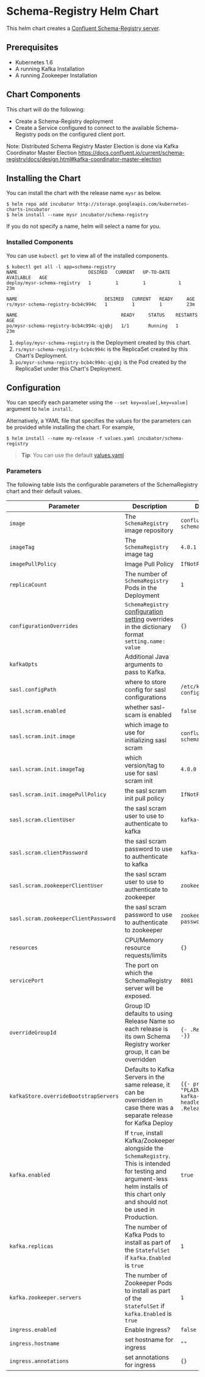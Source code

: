 # Schema-Registry Helm Chart
This helm chart creates a [Confluent Schema-Registry server](https://github.com/confluentinc/schema-registry).

## Prerequisites
* Kubernetes 1.6
* A running Kafka Installation
* A running Zookeeper Installation

## Chart Components
This chart will do the following:

* Create a Schema-Registry deployment
* Create a Service configured to connect to the available Schema-Registry pods on the configured
  client port.

Note: Distributed Schema Registry Master Election is done via Kafka Coordinator Master Election
https://docs.confluent.io/current/schema-registry/docs/design.html#kafka-coordinator-master-election

## Installing the Chart
You can install the chart with the release name `mysr` as below.

```console
$ helm repo add incubator http://storage.googleapis.com/kubernetes-charts-incubator
$ helm install --name mysr incubator/schema-registry
```

If you do not specify a name, helm will select a name for you.

### Installed Components
You can use `kubectl get` to view all of the installed components.

```console{%raw}
$ kubectl get all -l app=schema-registry
NAME                          DESIRED   CURRENT   UP-TO-DATE   AVAILABLE   AGE
deploy/mysr-schema-registry   1         1         1            1           23m

NAME                                DESIRED   CURRENT   READY     AGE
rs/mysr-schema-registry-bcb4c994c   1         1         1         23m

NAME                                      READY     STATUS    RESTARTS   AGE
po/mysr-schema-registry-bcb4c994c-qjqbj   1/1       Running   1          23m
```

1. `deploy/mysr-schema-registry` is the Deployment created by this chart.
1. `rs/mysr-schema-registry-bcb4c994c` is the ReplicaSet created by this Chart's Deployment.
1. `po/mysr-schema-registry-bcb4c994c-qjqbj` is the Pod created by the ReplicaSet under this Chart's Deployment.

## Configuration
You can specify each parameter using the `--set key=value[,key=value]` argument to `helm install`.

Alternatively, a YAML file that specifies the values for the parameters can be provided while installing the chart. For example,

```console
$ helm install --name my-release -f values.yaml incubator/schema-registry
```

> **Tip**: You can use the default [values.yaml](values.yaml)

### Parameters
The following table lists the configurable parameters of the SchemaRegistry chart and their default values.

| Parameter | Description | Default |
| --------- | ----------- | ------- |
| `image` | The `SchemaRegistry` image repository | `confluentinc/cp-schema-registry` |
| `imageTag` | The `SchemaRegistry` image tag | `4.0.1` |
| `imagePullPolicy` | Image Pull Policy | `IfNotPresent` |
| `replicaCount` | The number of `SchemaRegistry` Pods in the Deployment | `1` |
| `configurationOverrides` | `SchemaRegistry` [configuration setting](https://github.com/confluentinc/schema-registry/blob/master/docs/config.rst#configuration-options) overrides in the dictionary format `setting.name: value` | `{}` |
| `kafkaOpts` | Additional Java arguments to pass to Kafka. | ` ` |
| `sasl.configPath` | where to store config for sasl configurations | `/etc/kafka-config` |
| `sasl.scram.enabled` | whether sasl-scam is enabled | `false` |
| `sasl.scram.init.image` | which image to use for initializing sasl scram | `confluentinc/cp-schema-registry` |
| `sasl.scram.init.imageTag` | which version/tag to use for sasl scram init | `4.0.0` |
| `sasl.scram.init.imagePullPolicy` | the sasl scram init pull policy | `IfNotPresent` |
| `sasl.scram.clientUser` | the sasl scram user to use to authenticate to kafka | `kafka-client` |
| `sasl.scram.clientPassword` | the sasl scram password to use to authenticate to kafka | `kafka-password` |
| `sasl.scram.zookeeperClientUser` | the sasl scram user to use to authenticate to zookeeper | `zookeeper-client` |
| `sasl.scram.zookeeperClientPassword` | the sasl scram password to use to authenticate to zookeeper | `zookeeper-password` |
| `resources` | CPU/Memory resource requests/limits | `{}` |
| `servicePort` | The port on which the SchemaRegistry server will be exposed. | `8081` |
| `overrideGroupId` | Group ID defaults to using Release Name so each release is its own Schema Registry worker group, it can be overridden | `{- .Release.Name -}}` |
| `kafkaStore.overrideBootstrapServers` | Defaults to Kafka Servers in the same release, it can be overridden in case there was a separate release for Kafka Deploy | `{{- printf "PLAINTEXT://%s-kafka-headless:9092" .Release.Name }}`
| `kafka.enabled` | If `true`, install Kafka/Zookeeper alongside the `SchemaRegistry`. This is intended for testing and argument-less helm installs of this chart only and should not be used in Production. | `true` |
| `kafka.replicas` | The number of Kafka Pods to install as part of the `StatefulSet` if `kafka.Enabled` is `true`| `1` |
| `kafka.zookeeper.servers` | The number of Zookeeper Pods to install as part of the `StatefulSet` if `kafka.Enabled` is `true`| `1` |
| `ingress.enabled` | Enable Ingress? | `false`
| `ingress.hostname` | set hostname for ingress | `""`
| `ingress.annotations` | set annotations for ingress | `{}`

